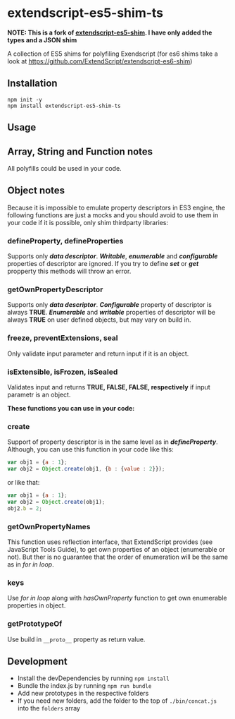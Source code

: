 # extendscript-es5-shim-ts

**NOTE: This is a fork of [extendscript-es5-shim](https://github.com/ExtendScript/extendscript-es5-shim). I have only added the types and a JSON shim**

A collection of ES5 shims for polyfiling Exendscript (for es6 shims take a look at https://github.com/ExtendScript/extendscript-es6-shim)


## Installation  

    npm init -y
    npm install extendscript-es5-shim-ts

## Usage

## Array, String and Function notes
All polyfills could be used in your code.

## Object notes
Because it is impossible to emulate property descriptors in ES3 engine, the following functions are just a mocks and you should avoid to use them in your code if it is possible, only shim thirdparty libraries:
	
### defineProperty, defineProperties
Supports only **_data descriptor_**. **_Writable_**, **_enumerable_** and **_configurable_** properties of descriptor are ignored. If you try to define **_set_** or **_get_** propperty this methods will throw an error. 

### getOwnPropertyDescriptor
Supports only **_data descriptor_**. **_Configurable_** property of descriptor is always **TRUE**. **_Enumerable_** and  **_writable_** properties of descriptor will be always **TRUE** on user defined objects, but may vary on build in. 

### freeze, preventExtensions, seal
Only validate input parameter and return input if it is an object.

### isExtensible, isFrozen, isSealed
Validates input and returns **TRUE, FALSE, FALSE, respectively** if input parametr is an object.


**These functions you can use in your code:**

### create
Support of property descriptor is in the same level as in _**defineProperty**_. Although, you can use this function in your code like this:

```js
var obj1 = {a : 1};
var obj2 = Object.create(obj1, {b : {value : 2}});
```

or like that:

```js
var obj1 = {a : 1};
var obj2 = Object.create(obj1);
obj2.b = 2;
```


### getOwnPropertyNames
This function uses reflection interface, that ExtendScript provides (see JavaScript Tools Guide), to get own properties of an object (enumerable or not). But ther is no guarantee that the order of enumeration will be the same as in _for in loop_.
	
### keys
Use _for in loop_ along with _hasOwnProperty_ function to get own enumerable properties in object.

### getPrototypeOf
Use build in `__proto__` property as return value.  

## Development  

- Install the devDependencies by running `npm install`
- Bundle the index.js by running `npm run bundle`
- Add new prototypes in the respective folders
- If you need new folders, add the folder to the top of `./bin/concat.js` into the `folders` array



